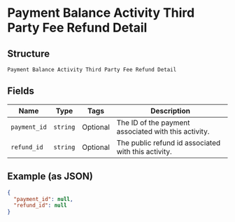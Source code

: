 
# Payment Balance Activity Third Party Fee Refund Detail

## Structure

`Payment Balance Activity Third Party Fee Refund Detail`

## Fields

| Name | Type | Tags | Description |
|  --- | --- | --- | --- |
| `payment_id` | `string` | Optional | The ID of the payment associated with this activity. |
| `refund_id` | `string` | Optional | The public refund id associated with this activity. |

## Example (as JSON)

```json
{
  "payment_id": null,
  "refund_id": null
}
```

